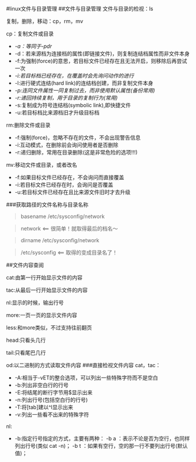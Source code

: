 #linux文件与目录管理
##文件与目录管理
文件与目录的检视：ls

复制，删除，移动：cp，rm，mv

cp：复制文件或目录
- *-a：等同于-pdr*
- -d：若来源档为连接档的属性(即链接文件)，则复制连结档属性而非文件本身
- -f:为强制(force)的意思，若目标文件已经存在且无法开启，则移除后再尝试一次
- *-i:若目标档已经存在，在覆盖时会先询问动作的进行*
- -l:进行硬式连结(hard link)的连结档创建，而非复制文件本身
- *-p:连同文件属性一同复制过去，而非使用默认属性(备份常用)*
- *-r:递回持续复制，用于目录的复制行为(常用)*
- -s:复制成为符号连结档(symbolic link),即快捷文件
- -u:若目标档比来源档旧才升级目标档

rm:删除文件或目录
- -f:强制(force)，忽略不存在的文件，不会出现警告信息
- -i:互动模式，在删除前会询问使用者是否删除
- -r:递归删除，常用在目录删除(这是非常危险的选项!!!)

mv:移动文件或目录，或者改名
- -f:如果目标文件已经存在，不会询问而直接覆盖
- -i:若目标文件已经存在时，会询问是否覆盖
- -u:若目标文件已经存在且比来源文件旧时才去升级

###获取路径的文件名称与目录名称

>basename /etc/sysconfig/network

>network         <== 很简单！就取得最后的档名～

>dirname /etc/sysconfig/network

>/etc/sysconfig <== 取得的变成目录名了！

##文件内容查阅

cat:由第一行开始显示文件的内容

tac:从最后一行开始显示文件的内容

nl:显示的时候，输出行号

more:一页一页的显示文件内容

less:和more类似，不过支持往前翻页

head:只看头几行

tail:只看尾巴几行

od:以二进制的方式读取文件内容
###直接检视文件内容
cat，tac：
- -A:相当于-vET的整合选项，可以列出一些特殊字符而不是空白
- -b:列出非空白行的行号
- -E:将结尾的断行字节用$显示出来
- -n:列出行号(包括空白行的行号)
- -T:将[tab]建以^I显示出来
- -v:列出一些看不出来的特殊字符

nl:
- -b:指定行号指定的方式，主要有两种：
      -b a ：表示不论是否为空行，也同样列出行号(类似 cat -n)；
      -b t ：如果有空行，空的那一行不要列出行号(默认值)；

